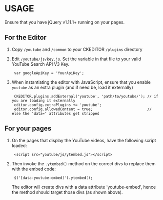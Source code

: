 # USAGE

Ensure that you have jQuery v1.11.1+ running on your pages.

## For the Editor
1. Copy `/youtube` and `/common` to your CKEDITOR `/plugins` directory

2. Edit `/youtube/js/key.js`. Set the variable in that file to your valid
   YouTube Search API V3 Key.

        var googleApiKey = 'YourApiKey';

3. When instantiating the editor with JavaScript, ensure that you enable
   `youtube` as an extra plugin (and if need be, load it externally)

        CKEDITOR.plugins.addExternal('youtube', 'path/to/youtube/'); // if you are loading it externally
        editor.config.extraPlugins += 'youtube';
        editor.config.allowedContent = true;                         // else the 'data=' attributes get stripped

## For your pages
1. On the pages that display the YouTube videos, have the following script loaded:

        <script src="youtube/js/ytembed.js"></script>

2. Then invoke the `.ytembed()` method on the correct divs to replace them with the embed code:

        $('[data-youtube-embed]').ytembed();

   The editor will create divs with a data attribute 'youtube-embed', hence the method should target
   those divs (as shown above).
